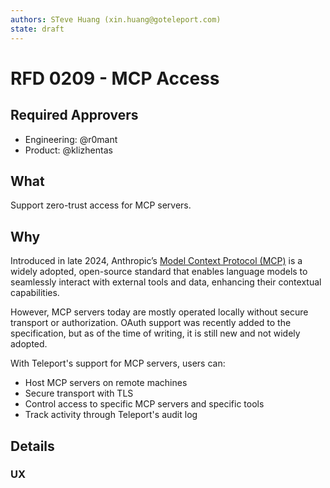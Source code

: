 ```yaml
---
authors: STeve Huang (xin.huang@goteleport.com)
state: draft
---
```


# RFD 0209 - MCP Access

## Required Approvers

* Engineering: @r0mant
* Product: @klizhentas

## What

Support zero-trust access for MCP servers.

## Why

Introduced in late 2024, Anthropic’s [Model Context Protocol
(MCP)](https://modelcontextprotocol.io/introduction) is a widely adopted,
open-source standard that enables language models to seamlessly interact with
external tools and data, enhancing their contextual capabilities.

However, MCP servers today are mostly operated locally without secure transport
or authorization. OAuth support was recently added to the specification, but as
of the time of writing, it is still new and not widely adopted.

With Teleport's support for MCP servers, users can:
- Host MCP servers on remote machines
- Secure transport with TLS
- Control access to specific MCP servers and specific tools
- Track activity through Teleport's audit log

## Details

### UX


